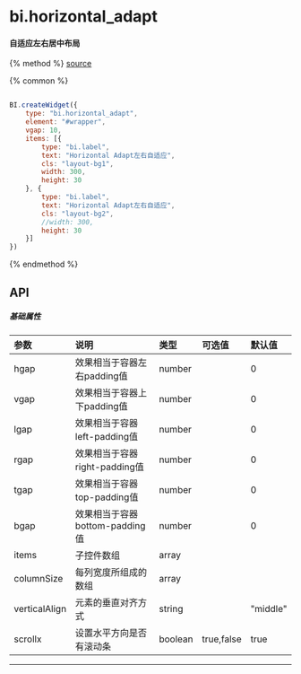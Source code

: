 # bi.horizontal_adapt


#### 自适应左右居中布局

{% method %}
[source](https://jsfiddle.net/fineui/Lgobog42/)

{% common %}
```javascript

BI.createWidget({
    type: "bi.horizontal_adapt",
    element: "#wrapper",
    vgap: 10,
    items: [{
        type: "bi.label",
        text: "Horizontal Adapt左右自适应",
        cls: "layout-bg1",
        width: 300,
        height: 30
    }, {
        type: "bi.label",
        text: "Horizontal Adapt左右自适应",
        cls: "layout-bg2",
        //width: 300,
        height: 30
    }]
})


```

{% endmethod %}


## API
##### 基础属性
| 参数    | 说明                           | 类型       | 可选值 | 默认值
| :------ |:-------------                  | :-----     | :----|:----
| hgap    | 效果相当于容器左右padding值    |    number  |  |  0  |
| vgap    | 效果相当于容器上下padding值    |    number  |  |  0  |
| lgap    | 效果相当于容器left-padding值   |    number  |  |  0  |
| rgap    | 效果相当于容器right-padding值  |    number  |  |  0  |
| tgap    | 效果相当于容器top-padding值    |    number  |  |  0  |
| bgap    | 效果相当于容器bottom-padding值 |    number  |  |  0  |
| items | 子控件数组     |    array |  |  |
| columnSize | 每列宽度所组成的数组     |    array |  |  |
| verticalAlign | 元素的垂直对齐方式     |    string |  | "middle" |
| scrollx | 设置水平方向是否有滚动条     |    boolean | true,false | true |

---

